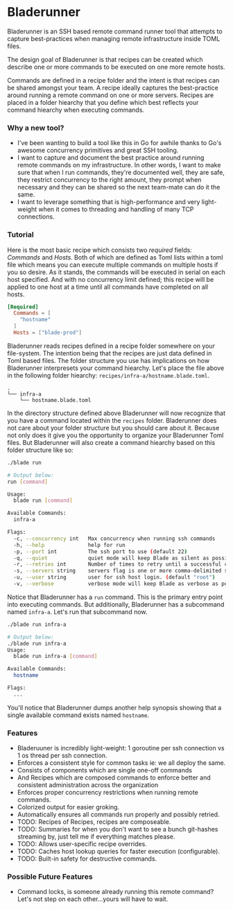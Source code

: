 Bladerunner
===========

Bladerunner is an SSH based remote command runner tool that attempts to capture best-practices when
managing remote infrastructure inside TOML files. 

The design goal of Bladerunner is that recipes can be created which describe one or more commands to be executed on one more remote hosts.

Commands are defined in a recipe folder and the intent is that recipes can be shared amongst your
team. A recipe ideally captures the best-practice around running a remote command on one or more
servers. Recipes are placed in a folder hiearchy that you define which best reflects your command hiearchy when executing commands.

### Why a new tool?
* I've been wanting to build a tool like this in Go for awhile thanks to Go's awesome concurrency
primitives and great SSH tooling.
* I want to capture and document the best practice around running remote commands on my infrastructure. In other words, I want to make sure that when I run commands, they're documented well, they are safe, they restrict concurrency to the right amount, they prompt when necessary and they can be shared so the next team-mate can do it the same.
* I want to leverage something that is high-performance and very light-weight when it comes to threading and handling of many TCP connections.

### Tutorial

Here is the most basic recipe which consists two *required* fields: *Commands* and *Hosts*. Both of which are defined as Toml lists within a toml file which means you can execute multiple commands on multiple hosts if you so desire. As it stands, the commands will be executed in serial on each host specified. And with no concurrency limit defined; this recipe will be applied to one host at a time until all commands have completed on all hosts.

```toml
[Required]
  Commands = [
    "hostname"
  ]
  Hosts = ["blade-prod"]
```

Bladerunner reads recipes defined in a recipe folder somewhere on your file-system. The intention being that the recipes are just data defined in Toml based files. The folder structure you use has implications on how Bladerunner interpresets your command hiearchy. Let's place the file above in the following folder hiearchy: `recipes/infra-a/hostname.blade.toml`.

```
.
└── infra-a
    └── hostname.blade.toml
```

In the directory structure defined above Bladerunner will now recognize that you have a command located within the `recipes` folder. Bladerunner does not care about your folder structure but you should care about it. Because not only does it give you the opportunity to organize your Bladerunner Toml files. But Bladerunner will also create a command hiearchy based on this folder structure like so:

```sh
./blade run

# Output below:
run [command]

Usage:
  blade run [command]

Available Commands:
  infra-a

Flags:
  -c, --concurrency int   Max concurrency when running ssh commands
  -h, --help              help for run
  -p, --port int          The ssh port to use (default 22)
  -q, --quiet             quiet mode will keep Blade as silent as possible.
  -r, --retries int       Number of times to retry until a successful command returns (default 3)
  -s, --servers string    servers flag is one or more comma-delimited servers.
  -u, --user string       user for ssh host login. (default "root")
  -v, --verbose           verbose mode will keep Blade as verbose as possible.
```

Notice that Bladerunner has a `run` command. This is the primary entry point into executing commands. But additionally, Bladerunner has a subcommand named `infra-a`.  Let's run that subcommand now.

```sh
./blade run infra-a

# Output below:
./blade run infra-a
Usage:
  blade run infra-a [command]

Available Commands:
  hostname

Flags:
  ...
```

You'll notice that Bladerunner dumps another help synopsis showing that a single available command exists named `hostname`.



### Features
* Bladeruuner is incredibly light-weight: 1 goroutine per ssh connection vs 1 os thread per ssh connection.
* Enforces a consistent style for common tasks ie: we all deploy the same.
* Consists of components which are single one-off commands
* And Recipes which are composed commands to enforce better and consistent administration across the organization
* Enforces proper concurrency restrictions when running remote commands.
* Colorized output for easier groking.
* Automatically ensures all commands run properly and possibly retried.
* TODO: Recipes of Recipes, recipes are composeable.
* TODO: Summaries for when you don't want to see a bunch git-hashes streaming by, just tell me if everything matches please.
* TODO: Allows user-specific recipe overrides.
* TODO: Caches host lookup queries for faster execution (configurable).
* TODO: Built-in safety for destructive commands.

### Possible Future Features
* Command locks, is someone already running this remote command?  Let's not step on each other...yours will have to wait.